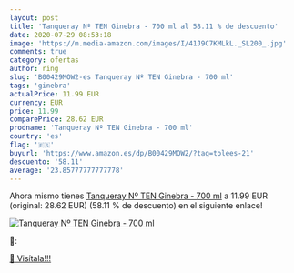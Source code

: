 ```yaml
---
layout: post
title: 'Tanqueray Nº TEN Ginebra - 700 ml al 58.11 % de descuento'
date: 2020-07-29 08:53:18
image: 'https://m.media-amazon.com/images/I/41J9C7KMLkL._SL200_.jpg'
comments: true
category: ofertas
author: ring
slug: 'B00429MOW2-es Tanqueray Nº TEN Ginebra - 700 ml'
tags: 'ginebra'
actualPrice: 11.99 EUR
currency: EUR
price: 11.99
comparePrice: 28.62 EUR
prodname: 'Tanqueray Nº TEN Ginebra - 700 ml'
country: 'es'
flag: '🇪🇸'
buyurl: 'https://www.amazon.es/dp/B00429MOW2/?tag=tolees-21'
descuento: '58.11'
average: '23.85777777777778'
---
```


Ahora mismo tienes [Tanqueray Nº TEN Ginebra - 700 ml](https://www.amazon.es/dp/B00429MOW2/?tag=tolees-21) a 11.99 EUR (original: 28.62 EUR) (58.11 %  de descuento) en el siguiente enlace!

[![Tanqueray Nº TEN Ginebra - 700 ml](https://m.media-amazon.com/images/I/41J9C7KMLkL._SL200_.jpg)](https://www.amazon.es/dp/B00429MOW2/?tag=tolees-21)

🔎:


[🛒 Visítala!!!](https://www.amazon.es/dp/B00429MOW2/?tag=tolees-21)
